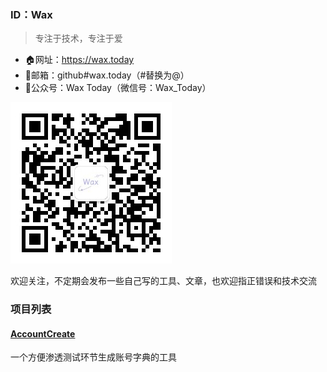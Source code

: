 ### ID：Wax
> 专注于技术，专注于爱

- 🏠网址：https://wax.today
- 📧邮箱：github#wax.today（#替换为@）
- 📝公众号：Wax Today（微信号：Wax_Today）

![公众号二维码](https://raw.githubusercontent.com/WaxToday/WaxToday/main/mp_qrcode.jpg)

欢迎关注，不定期会发布一些自己写的工具、文章，也欢迎指正错误和技术交流

### 项目列表

#### [AccountCreate](https://github.com/WaxToday/AccountCreate)

一个方便渗透测试环节生成账号字典的工具 
